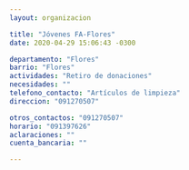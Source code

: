 ```yaml
---
layout: organizacion

title: "Jóvenes FA-Flores"
date: 2020-04-29 15:06:43 -0300

departamento: "Flores"
barrio: "Flores"
actividades: "Retiro de donaciones"
necesidades: ""
telefono_contacto: "Artículos de limpieza"
direccion: "091270507"

otros_contactos: "091270507"
horario: "091397626"
aclaraciones: ""
cuenta_bancaria: ""

---
```

